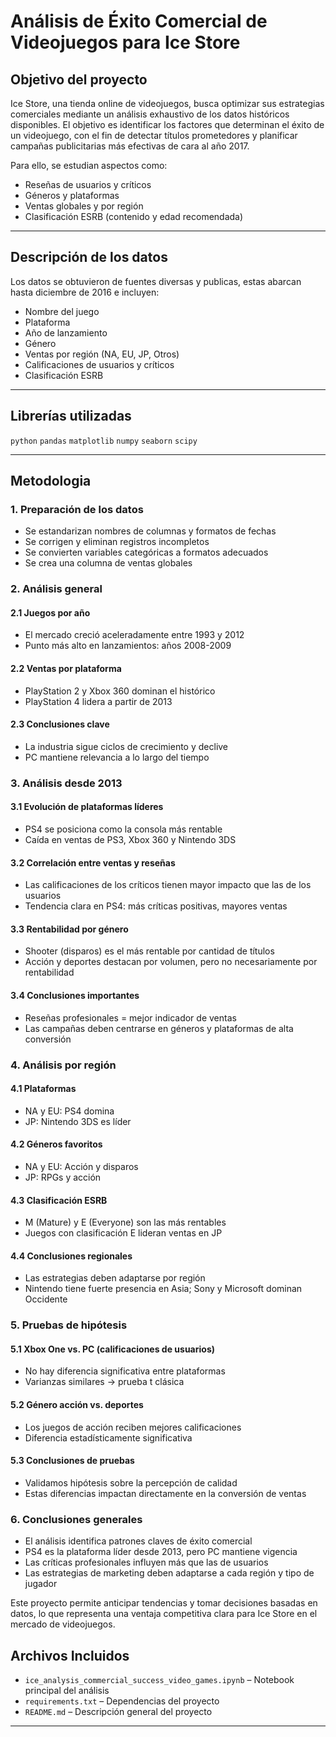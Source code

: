 # Análisis de Éxito Comercial de Videojuegos para Ice Store

## Objetivo del proyecto

Ice Store, una tienda online de videojuegos, busca optimizar sus estrategias comerciales mediante un análisis exhaustivo de los datos históricos disponibles. El objetivo es identificar los factores que determinan el éxito de un videojuego, con el fin de detectar títulos prometedores y planificar campañas publicitarias más efectivas de cara al año 2017.

Para ello, se estudian aspectos como:
- Reseñas de usuarios y críticos  
- Géneros y plataformas  
- Ventas globales y por región  
- Clasificación ESRB (contenido y edad recomendada)

---

##  Descripción de los datos

Los datos se obtuvieron de fuentes diversas y publicas, estas abarcan hasta diciembre de 2016 e incluyen:
- Nombre del juego  
- Plataforma  
- Año de lanzamiento  
- Género  
- Ventas por región (NA, EU, JP, Otros)  
- Calificaciones de usuarios y críticos  
- Clasificación ESRB  

---

## Librerías utilizadas

`python`
`pandas`
`matplotlib`
`numpy`
`seaborn`
`scipy`

---

## Metodologia

### 1. Preparación de los datos
- Se estandarizan nombres de columnas y formatos de fechas
- Se corrigen y eliminan registros incompletos
- Se convierten variables categóricas a formatos adecuados
- Se crea una columna de ventas globales

### 2. Análisis general

#### 2.1 Juegos por año
- El mercado creció aceleradamente entre 1993 y 2012
- Punto más alto en lanzamientos: años 2008-2009

#### 2.2 Ventas por plataforma
- PlayStation 2 y Xbox 360 dominan el histórico
- PlayStation 4 lidera a partir de 2013

#### 2.3 Conclusiones clave
- La industria sigue ciclos de crecimiento y declive
- PC mantiene relevancia a lo largo del tiempo

### 3. Análisis desde 2013

#### 3.1 Evolución de plataformas líderes
- PS4 se posiciona como la consola más rentable
- Caída en ventas de PS3, Xbox 360 y Nintendo 3DS

#### 3.2 Correlación entre ventas y reseñas
- Las calificaciones de los críticos tienen mayor impacto que las de los usuarios
- Tendencia clara en PS4: más críticas positivas, mayores ventas

#### 3.3 Rentabilidad por género
- Shooter (disparos) es el más rentable por cantidad de títulos
- Acción y deportes destacan por volumen, pero no necesariamente por rentabilidad

#### 3.4 Conclusiones importantes
- Reseñas profesionales = mejor indicador de ventas
- Las campañas deben centrarse en géneros y plataformas de alta conversión

### 4. Análisis por región

#### 4.1 Plataformas
- NA y EU: PS4 domina
- JP: Nintendo 3DS es líder

#### 4.2 Géneros favoritos
- NA y EU: Acción y disparos
- JP: RPGs y acción

#### 4.3 Clasificación ESRB
- M (Mature) y E (Everyone) son las más rentables
- Juegos con clasificación E lideran ventas en JP

#### 4.4 Conclusiones regionales
- Las estrategias deben adaptarse por región
- Nintendo tiene fuerte presencia en Asia; Sony y Microsoft dominan Occidente

### 5. Pruebas de hipótesis

#### 5.1 Xbox One vs. PC (calificaciones de usuarios)
- No hay diferencia significativa entre plataformas
- Varianzas similares → prueba t clásica

#### 5.2 Género acción vs. deportes
- Los juegos de acción reciben mejores calificaciones
- Diferencia estadísticamente significativa

#### 5.3 Conclusiones de pruebas
- Validamos hipótesis sobre la percepción de calidad
- Estas diferencias impactan directamente en la conversión de ventas

### 6. Conclusiones generales
- El análisis identifica patrones claves de éxito comercial
- PS4 es la plataforma líder desde 2013, pero PC mantiene vigencia
- Las críticas profesionales influyen más que las de usuarios
- Las estrategias de marketing deben adaptarse a cada región y tipo de jugador

Este proyecto permite anticipar tendencias y tomar decisiones basadas en datos, lo que representa una ventaja competitiva clara para Ice Store en el mercado de videojuegos.

## Archivos Incluidos

- `ice_analysis_commercial_success_video_games.ipynb` – Notebook principal del análisis
- `requirements.txt` – Dependencias del proyecto
- `README.md` – Descripción general del proyecto

---
